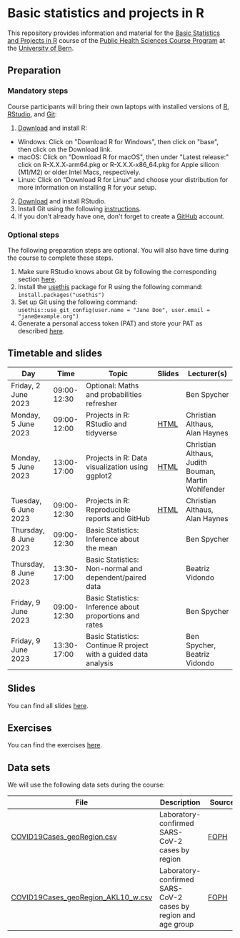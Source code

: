 # Basic statistics and projects in R
This repository provides information and material for the [Basic Statistics and Projects in R](https://zuw.me/kurse/dt.php?kid=4474) course of the [Public Health Sciences Course Program](https://www.medizin.unibe.ch/studies/study_programs/phs_course_program) at the [University of Bern](https://www.unibe.ch).

## Preparation
### Mandatory steps
Course participants will bring their own laptops with installed versions of [R](https://www.r-project.org), [RStudio](https://posit.co/products/open-source/rstudio), and [Git](https://git-scm.com):

1. [Download](https://cloud.r-project.org) and install R:
 - Windows: Click on "Download R for Windows", then click on "base", then click on the Download link.
 - macOS: Click on "Download R for macOS", then under "Latest release:" click on R-X.X.X-arm64.pkg or R-X.X.X-x86_64.pkg for Apple silicon (M1/M2) or older Intel Macs, respectively.
 - Linux: Click on "Download R for Linux" and choose your distribution for more information on installing R for your setup.
2. [Download](https://posit.co/download/rstudio-desktop) and install RStudio.
3. Install Git using the following [instructions](https://happygitwithr.com/install-git.html).
4. If you don’t already have one, don't forget to create a [GitHub](https://github.com) account.

### Optional steps
The following preparation steps are optional. You will also have time during the course to complete these steps.

1. Make sure RStudio knows about Git by following the corresponding section [here](https://sites.northwestern.edu/researchcomputing/resources/using-git-and-github-with-r-rstudio).
2. Install the [usethis](https://usethis.r-lib.org) package for R using the following command: `install.packages("usethis")`
3. Set up Git using the following command:
`usethis::use_git_config(user.name = "Jane Doe", user.email = "jane@example.org")`
4. Generate a personal access token (PAT) and store your PAT as described [here](https://happygitwithr.com/https-pat.html#get-a-pat).

## Timetable and slides
Day | Time | Topic | Slides | Lecturer(s)
--- | ---- | ----- | ------ | -----------
Friday, 2 June 2023 | 09:00-12:30 | Optional: Maths and probabilities refresher | | Ben Spycher
Monday, 5 June 2023 | 09:00-12:00 | Projects in R: RStudio and tidyverse | [HTML](products/slides/2023_course_slides_1_wrangling.html) | Christian Althaus, Alan Haynes
Monday, 5 June 2023 | 13:00-17:00 | Projects in R: Data visualization using ggplot2 | [HTML](products/slides/2023_course_slides_2_dataviz.html) | Christian Althaus, Judith Bouman, Martin Wohlfender
Tuesday, 6 June 2023 | 09:00-12:30 | Projects in R: Reproducible reports and GitHub | [HTML](products/slides/2023_course_slides_3_reproducibility.html) | Christian Althaus, Alan Haynes
Thursday, 8 June 2023 | 09:00-12:30 | Basic Statistics: Inference about the mean | | Ben Spycher
Thursday, 8 June 2023 | 13:30-17:00 | Basic Statistics: Non-normal and dependent/paired data | | Beatriz Vidondo
Friday, 9 June 2023 | 09:00-12:30 | Basic Statistics: Inference about proportions and rates | | Ben Spycher
Friday, 9 June 2023 | 13:30-17:00 | Basic Statistics: Continue R project with a guided data analysis | | Ben Spycher, Beatriz Vidondo

## Slides
You can find all slides [here](products/slides).

## Exercises
You can find the exercises [here](products/exercises).

## Data sets
We will use the following data sets during the course:

File | Description | Source
---- | ----------- | ------
[COVID19Cases_geoRegion.csv](data/raw/COVID19Cases_geoRegion.csv) | Laboratory-confirmed SARS-CoV-2 cases by region | [FOPH](https://www.covid19.admin.ch)
[COVID19Cases_geoRegion_AKL10_w.csv](data/raw/COVID19Cases_geoRegion_AKL10_w.csv) | Laboratory-confirmed SARS-CoV-2 cases by region and age group | [FOPH](https://www.covid19.admin.ch)
